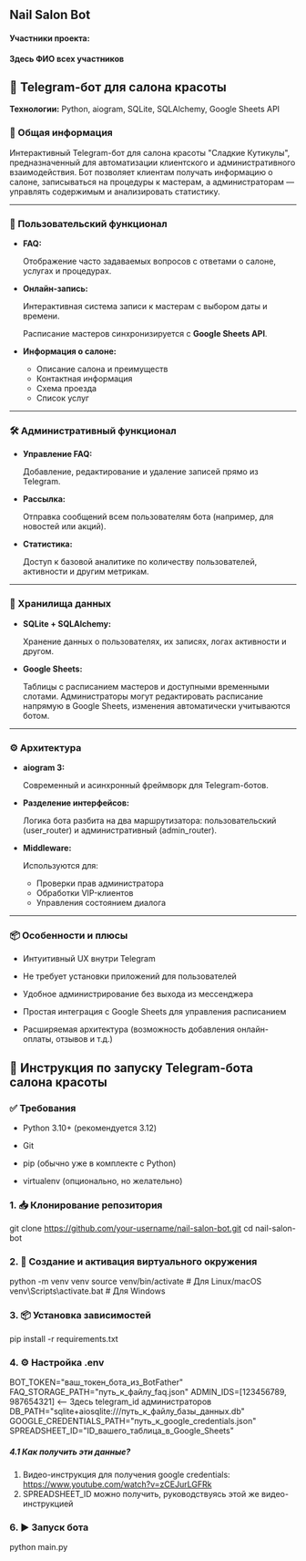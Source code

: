 ## Nail Salon Bot

#### Участники проекта:
**Здесь ФИО всех участников**

## **💅 Telegram-бот для салона красоты**

**Технологии:** Python, aiogram, SQLite, SQLAlchemy, Google Sheets API

### **📌 Общая информация**

Интерактивный Telegram-бот для салона красоты "Сладкие Кутикулы", предназначенный для автоматизации клиентского и административного взаимодействия. Бот позволяет клиентам получать информацию о салоне, записываться на процедуры к мастерам, а администраторам — управлять содержимым и анализировать статистику.

---

### **👤 Пользовательский функционал**

- **FAQ:**
    
    Отображение часто задаваемых вопросов с ответами о салоне, услугах и процедурах.
    
- **Онлайн-запись:**
    
    Интерактивная система записи к мастерам с выбором даты и времени.
    
    Расписание мастеров синхронизируется с **Google Sheets API**.
    
- **Информация о салоне:**
    
    - Описание салона и преимуществ
    - Контактная информация
    - Схема проезда
    - Список услуг
    
---

### **🛠️ Административный функционал**

- **Управление FAQ:**
    
    Добавление, редактирование и удаление записей прямо из Telegram.
    
- **Рассылка:**
    
    Отправка сообщений всем пользователям бота (например, для новостей или акций).
    
- **Статистика:**
    
    Доступ к базовой аналитике по количеству пользователей, активности и другим метрикам.
    

---

### **🧠 Хранилища данных**

- **SQLite + SQLAlchemy:**
    
    Хранение данных о пользователях, их записях, логах активности и другом.
    
- **Google Sheets:**
    
    Таблицы с расписанием мастеров и доступными временными слотами. Администраторы могут редактировать расписание напрямую в Google Sheets, изменения автоматически учитываются ботом.
    

---

### **⚙️ Архитектура**

- **aiogram 3:**
    
    Современный и асинхронный фреймворк для Telegram-ботов.
    
- **Разделение интерфейсов:**
    
    Логика бота разбита на два маршрутизатора: пользовательский (user_router) и административный (admin_router).
    
- **Middleware:**
    
    Используются для:
    
    - Проверки прав администратора
    - Обработки VIP-клиентов
    - Управления состоянием диалога
    

---

### **📦 Особенности и плюсы**

- Интуитивный UX внутри Telegram
    
- Не требует установки приложений для пользователей
    
- Удобное администрирование без выхода из мессенджера
    
- Простая интеграция с Google Sheets для управления расписанием
    
- Расширяемая архитектура (возможность добавления онлайн-оплаты, отзывов и т.д.)


## **🚀 Инструкция по запуску Telegram-бота салона красоты**

### **✅ Требования**

- Python 3.10+ (рекомендуется 3.12)
    
- Git
    
- pip (обычно уже в комплекте с Python)
    
- virtualenv (опционально, но желательно)


### **1. 📥 Клонирование репозитория**
git clone https://github.com/your-username/nail-salon-bot.git
cd nail-salon-bot

### **2. 🧪 Создание и активация виртуального окружения**
python -m venv venv
source venv/bin/activate        # Для Linux/macOS
venv\Scripts\activate.bat       # Для Windows

### **3. 📦 Установка зависимостей**
pip install -r requirements.txt

### **4. ⚙️ Настройка** **.env**
BOT_TOKEN="ваш_токен_бота_из_BotFather"
FAQ_STORAGE_PATH="путь_к_файлу_faq.json"
ADMIN_IDS=[123456789, 987654321] <-- Здесь telegram_id администраторов
DB_PATH="sqlite+aiosqlite:///путь_к_файлу_базы_данных.db"
GOOGLE_CREDENTIALS_PATH="путь_к_google_credentials.json"
SPREADSHEET_ID="ID_вашего_таблица_в_Google_Sheets"

##### 4.1 Как получить эти данные?
1. Видео-инструкция для получения google credentials: https://www.youtube.com/watch?v=zCEJurLGFRk
2. SPREADSHEET_ID можно получить, руководствуясь этой же видео-инструкцией

### **6. ▶️ Запуск бота**
python main.py

